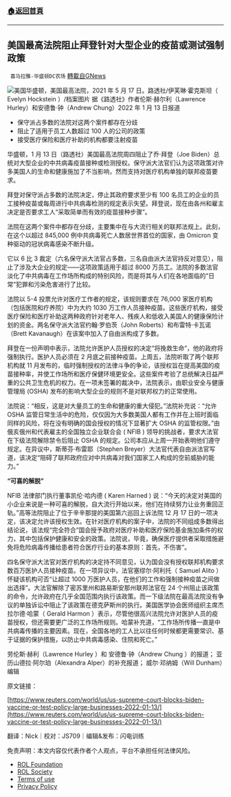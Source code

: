 ###  [:house:返回首頁](https://github.com/ourhimalayas/txt)
---


## 美国最高法院阻止拜登针对大型企业的疫苗或测试强制政策
` 喜马拉雅-华盛顿DC农场` [轉載自GNews](https://gnews.org/zh-hans/1860300/)

![](https://assets.gnews.org/wp-content/uploads/2022/01/图片1-90.png)美国华盛顿，美国最高法院，2021 年 5 月 17 日。路透社/伊芙琳·霍克斯坦（ Evelyn Hockstein ）/档案图片
据《路透社》作者伦斯·赫尔利（Lawrence Hurley）和安德鲁·钟（Andrew Chung）2022 年 1 月 13 日报道

- 保守派占多数的法院对这两个案件都存在分歧
- 阻止了适用于员工人数超过 100 人的公司的政策
- 接受医疗保险和医疗补助的机构都要注射疫苗


华盛顿，1 月 13 日（路透社）美国最高法院周四阻止了乔·拜登（Joe Biden）总统对大型企业的中共病毒疫苗接种或检测授权。保守派大法官们认为这项政策对许多美国人的生命和健康施加了不当影响，然而支持对医疗机构单独的联邦疫苗要求。

拜登对保守派占多数的法院决定，停止其政府要求至少有 100 名员工的企业的员工接种疫苗或每周进行中共病毒检测的规定表示失望。拜登说，现在由各州和雇主决定是否要求工人“采取简单而有效的疫苗接种步骤”。

法院在这两个案件中都存在分歧，主要集中在与大流行相关的联邦法规上。此刻，在这个以超过 845,000 例中共病毒死亡人数居世界首位的国家，由 Omicron 变种驱动的冠状病毒感染不断升级。

它以 6 比 3 裁定（六名保守派大法官占多数，三名自由派大法官持反对意见），阻止了涉及大企业的规定——这项政策适用于超过 8000 万员工。法院的多数法官淡化了中共病毒在工作场所构成的特别风险，而是将其与人们在各地面临的“日常”犯罪和污染危害进行了比较。

法院以 5-4 投票允许对医疗工作者的规定，该规则要求在 76,000 家医疗机构（包括医院和疗养院）中为大约 1030 万工作人员接种疫苗。这些医疗机构，接受医疗保险和医疗补助这两种政府针对老年人、残疾人和低收入美国人的健康保险计划的资金。两名保守派大法官约翰·罗伯茨（John Roberts）和布雷特·卡瓦诺（Brett Kavanaugh）在该案中加入了自由派构成了多数。

拜登在一份声明中表示，法院允许医护人员授权的决定“将挽救生命”，他的政府将强制执行。医护人员必须在 2 月底之前接种疫苗。上周五，法院听取了两个联邦机构就 11 月发布的，临时强制授权的法律斗争的争论，该授权旨在提高美国的疫苗接种率，并使工作场所和医疗保健环境更安全。这些案件考验了总统解决日益严重的公共卫生危机的权力。在一项未签署的裁决中，法院表示，由职业安全与健康管理局 (OSHA) 发布的影响大型企业的规则不是对联邦权力的正常使用。

法院说：“相反，这是对大量员工的生命和健康的重大侵犯。”法院补充说：“允许 OSHA 监管日常生活中的危险，仅仅因为大多数美国人都有工作并在上班时面临同样的风险，将在没有明确的国会授权的情况下显著扩大 OSHA 的监管权限。”由俄亥俄州和代表雇主的全国独立企业联合会 ( NFIB ) 领导的挑战者，要求大法官在下级法院解除禁令后阻止 OSHA 的规定。公司本应从上周一开始表明他们遵守规定。在异议中，斯蒂芬·布雷耶（Stephen Breyer）大法官代表自由派法官写道，该决定“阻碍了联邦政府应对中共病毒对我们国家工人构成的空前威胁的能力。”

**“可喜的解脱”**

NFIB 法律部门执行董事凯伦·哈内德 ( Karen Harned ) 说：“今天的决定对美国的小企业来说是一种可喜的解脱，自大流行开始以来，他们在持续努力让业务重回正轨。”高等法院阻止了位于辛辛那提的美国第六巡回上诉法院 12 月 17 日的一项决定，该决定允许该授权生效。在针对医疗机构的案子中，法院的不同组成多数得出结论说，该法规“完全符合”国会授予政府对医疗补助和医疗保险基金施加条件的权力，其中包括保护健康和安全的政策。法院说，毕竟，确保医疗提供者采取措施避免将危险病毒传播给患者符合医疗行业的基本原则：首先，不伤害”。

四名保守派大法官对医疗机构的决定持不同意见，认为国会没有授权联邦机构要求数百万医护人员接种疫苗。在一项异议中，法官塞缪尔·阿利托（ Samuel Alito ）怀疑该机构可否“让超过 1000 万医护人员，在他们的工作和强制接种疫苗之间做出选择”。大法官解除了密苏里州和路易斯安那州联邦法官在 24 个州阻止该政策的命令，允许政府在几乎全国范围内执行该政策。而一下级法院在最高法院没有争议的单独诉讼中阻止了该政策在德克萨斯州的执行。美国医学协会医师组织主席杰拉尔德·哈蒙（ Gerald Harmon ）表示，尽管他很高兴法院允许对医护人员的疫苗授权，但还需要更广泛的工作场所规则。哈蒙补充道，“工作场所传播一直是中共病毒传播的主要因素。现在，全国各地的工人比以往任何时候都更需要常识、基于证据的保护措施，以防止中共病毒感染、住院和死亡。”

劳伦斯·赫利（Lawrence Hurley ）和 安德鲁·钟（Andrew Chung ）的报道； 亚历山德拉·阿尔珀（Alexandra Alper）的补充报道； 威尔·邓纳姆（Will Dunham）编辑



原文链接：

[https://www.reuters.com/world/us/us-supreme-court-blocks-biden-vaccine-or-test-policy-large-businesses-2022-01-13/](https://www.reuters.com/world/us/us-supreme-court-blocks-biden-vaccine-or-test-policy-large-businesses-2022-01-13/)





翻译：Nick｜校对：JS709｜编辑&发布：闪电训练

 

免责声明：本文内容仅代表作者个人观点，平台不承担任何法律风险。

- [ROL Foundation](https://rolfoundation.org/)
- [ROL Society](https://rolsociety.org/)
- [Terms of use](https://gnews.org/terms-of-use-3/)
- [Privacy Policy](https://gnews.org/privacy-policy/)
